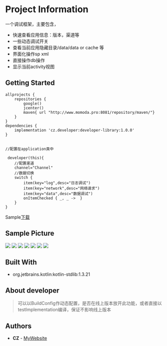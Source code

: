 # Project Information

一个调试框架，主要包含，
* 快速查看应用信息：版本，渠道等
* 一些动态调试开关
* 查看当前应用隐藏目录/data/data or cache 等
* 界面化操作sp xml
* 直接操作db操作
* 显示当前activity视图

## Getting Started

```
allprojects {
    repositories {
        google()
        jcenter()
        maven{ url "http://www.momoda.pro:8081/repository/maven/"}
    }
}
dependencies {
    implementation 'cz.developer:developer-library:1.0.0'
}


//配置在application类中

 developer(this){
    //配置渠道
    channel="Channel"
    //数据切换
    switch {
        item(key="log",desc="日志调试")
        item(key="network",desc="网络请求")
        item(key="data",desc="数据调试")
        onItemChecked { _, _ ->  }
    }
}
```

Sample[下载](https://github.com/momodae/Developer/blob/master/apk/app-debug.apk?raw=true)

## Sample Picture
![](https://github.com/momodae/Developer/blob/master/image/image6.jpg?raw=true)
![](https://github.com/momodae/Developer/blob/master/image/image7.jpg?raw=true)
![](https://github.com/momodae/Developer/blob/master/image/image1.jpg?raw=true)
![](https://github.com/momodae/Developer/blob/master/image/image2.jpg?raw=true)
![](https://github.com/momodae/Developer/blob/master/image/image3.jpg?raw=true)
![](https://github.com/momodae/Developer/blob/master/image/image4.jpg?raw=true)
![](https://github.com/momodae/Developer/blob/master/image/image5.jpg?raw=true)

## Built With
* org.jetbrains.kotlin:kotlin-stdlib:1.3.21

## About developer 
> 可以以BuildConfig作动态配置，是否在线上版本放开此功能，或者直接以testImplementation编译，保证不影响线上版本
## Authors

* **CZ** - [MyWebsite](http://www.momoda.pro)
